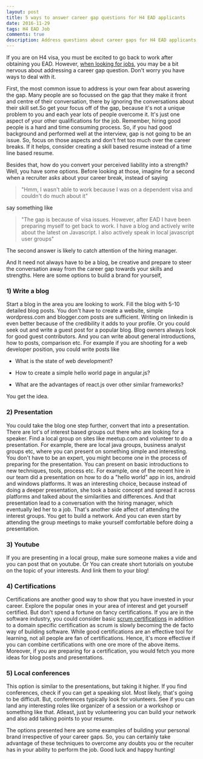 ```yaml
---
layout: post
title: 5 ways to answer career gap questions for H4 EAD applicants
date: 2016-11-29
tags: H4 EAD Job
comments: true
description: Address questions about career gaps for H4 EAD applicants
---
```

If you are on H4 visa, you must be excited to go back to work after obtaining you EAD. However, [when looking for jobs](/posts/7-alternative-job-search-options-for-h4-ead-applicants/), you may be a bit nervous about addressing a career gap question. Don't worry you have ways to deal with it. 

First, the most common issue to address is your own fear about aswering the gap. Many people are so focussed on the gap that they make it front and centre of their conversation, there by ignoring the  conversations about their skill set.So get your focus off of the gap, because it's not a unique problem to you and each year lots of people overcome it. It's just one aspect of your other qualifications for the job. Remember, hiring good people is a hard and time consuming process. So, if you had good background and performed well at the interview, gap is not going to be an issue. So, focus on those aspects and don't fret too much over the career breaks. If it helps, consider creating a skill based resume instead of a time line based resume.

Besides that, how do you convert your perceived liability into a strength? Well, you have some options. 
Before looking at those, imagine for a second when a recruiter asks about your career break, instead of saying 

> "Hmm, I wasn't able to work because I was on a dependent visa and couldn't do much about it"   

say something like  

> "The gap is because of visa issues. However, after EAD I have been preparing myself to get back to work. I have a blog and actively 
> write about the latest on Javascript. I also actively speak in local javascript user groups"
   
The second answer is likely to catch attention of the hiring manager.

And It need not always have to be a blog, be creative and prepare to steer the conversation away from the career gap towards your skills and strengths.
Here are some options to build a brand for yourself,

### 1) Write a blog 
Start a blog in the area you are looking to work. Fill the blog with 5-10 detailed blog posts. You don't have to create a website, simple wordpress.com and blogger.com posts are sufficient.
	Writing on linkedin is even better because of the credibility it adds to your profile. Or you could seek out and write a guest post for a popular blog. Blog owners always look for good guest contributors. 
	And you can write about general introductions, how to posts, comparison etc. 
	For example if you are shooting for a web developer position, you could write posts like 
  
 * What is the state of web development?  
 
 * How to create a simple hello world page in angular.js?  
 
 * What are the advantages of react.js over other similar frameworks?  

You get the idea.
		
### 2) Presentation
You could take the blog one step further, convert that into a presentation. There are lot's of interest based groups out there who are looking for a speaker.
	Find a local group on sites like meetup.com and volunteer to do a presentation. For example, there are local java groups, business analyst groups etc, where you can
	present on something simple and interesting. You don't have to be an expert, you might become one in the process of preparing for the presentation. You can present on basic introductions to new techniques, tools, process etc. 
	For example, one of the recent hire in our team did a presentation on how to do a "hello world" app in ios, android and windows platforms. It was an interesting choice, because instead of doing a deeper presentation, she took a basic concept and spread it across platforms and talked about the similarities and differences.
	And that presentation lead to a conversation with the hiring manager, which eventually led her to a job. 
	That's another side affect of attending the interest groups. You get to build a network. And you can even start by attending the group meetings to make yourself comfortable before doing a presentation. 
	
### 3) Youtube
If you are presenting in a local group, make sure someone makes a vide and you can post that on youtube. Or You can create short tutorials on youtube on the topic of your interests. And link them to your blog!

### 4) Certifications
Certifications are another good way to show that you have invested in your career. Explore the popular ones in your area of interest and get yourself certified. But don't spend a fortune on fancy certifications.
If you are in the software industry, you could consider basic [scrum certifications](www.scrum.org) in addition to a domain specific certification as scrum is slowly becoming the de facto way of building software. While good certifications are an effective tool for learning, not all people are fan of certifications. Hence, it's more effective if you can combine certifications with one ore more of the above items. Moreover, if you are preparing for a certification, you would fetch you more ideas for blog posts and presentations.

### 5) Local conferences
This option is similar to the presentations, but taking it higher. If you find conferences, check if you can get a speaking slot. Most likely, that's going to be difficult. But, conferences typically look for volunteers. See if you can land any interesting roles like organizer of a session or a workshop or something like that. Atleast, just by volunteering you can build your network and also add talking points to your resume. 
	
The options presented here are some examples of building your personal brand irrespective of your career gaps. So, you can certainly take advantage of these techniques to overcome any doubts you or the recuiter has in your ability to perform the job. Good luck and happy hunting! 
